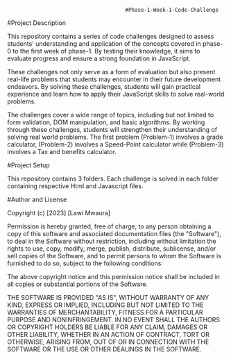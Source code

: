                                           #Phase-1-Week-1-Code-Challenge

#Project Description

This repository contains a series of code challenges designed to assess students' understanding and application of the concepts covered in phase-0 to the first week of phase-1. By testing their knowledge, it aims to evaluate progress and ensure a strong foundation in JavaScript.

These challenges not only serve as a form of evaluation but also present real-life problems that students may encounter in their future development endeavors. By solving these challenges, students will gain practical experience and learn how to apply their JavaScript skills to solve real-world problems.

The challenges cover a wide range of topics, including but not limited to form validation, DOM manipulation, and basic algorithms. By working through these challenges, students will strengthen their understanding of solving real world problems. The first problem (Problem-1) involves a grade calculator, (Problem-2) involves a Speed-Point calculator while (Problem-3) involves a Tax and benefits calculator.


#Project Setup

This repository contains 3 folders. Each challenge is solved in each folder containing respective Html and Javascript files.

#Author and License

Copyright (c) [2023] [Lawi Mwaura]

Permission is hereby granted, free of charge, to any person obtaining a copy of this software and associated documentation files (the "Software"), to deal in the Software without restriction, including without limitation the rights to use, copy, modify, merge, publish, distribute, sublicense, and/or sell copies of the Software, and to permit persons to whom the Software is furnished to do so, subject to the following conditions:

The above copyright notice and this permission notice shall be included in all copies or substantial portions of the Software.

THE SOFTWARE IS PROVIDED "AS IS", WITHOUT WARRANTY OF ANY KIND, EXPRESS OR IMPLIED, INCLUDING BUT NOT LIMITED TO THE WARRANTIES OF MERCHANTABILITY, FITNESS FOR A PARTICULAR PURPOSE AND NONINFRINGEMENT. IN NO EVENT SHALL THE AUTHORS OR COPYRIGHT HOLDERS BE LIABLE FOR ANY CLAIM, DAMAGES OR OTHER LIABILITY, WHETHER IN AN ACTION OF CONTRACT, TORT OR OTHERWISE, ARISING FROM, OUT OF OR IN CONNECTION WITH THE SOFTWARE OR THE USE OR OTHER DEALINGS IN THE SOFTWARE.







             
